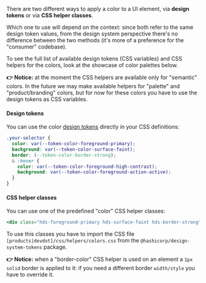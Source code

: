 There are two different ways to apply a color to a UI element, via **design tokens** or via **CSS helper classes**.

Which one to use will depend on the context: since both refer to the same design token values, from the design system perspective there's no difference between the two methods (it's more of a preference for the "consumer" codebase).

To see the full list of available design tokens (CSS variables) and CSS helpers for the colors, look at the showcase of color palettes below.

**👉 Notice:** at the moment the CSS helpers are available only for "semantic" colors. In the future we may make available helpers for "palette" and "product/branding" colors, but for now for these colors you have to use the design tokens as CSS variables.

#### Design tokens

You can use the color [design tokens](../foundations/tokens) directly in your CSS definitions:

```css
.your-selector {
  color: var(--token-color-foreground-primary);
  background: var(--token-color-surface-faint);
  border: (--token-color-border-strong);
  & :hover {
    color: var(--token-color-foreground-high-contrast);
    background: var(--token-color-foreground-action-active);
  }
}
```

#### CSS helper classes

You can use one of the predefined "color" CSS helper classes:

```handlebars
<div class="hds-foreground-primary hds-surface-faint hds-border-strong">...</div>
```

To use this classes you have to import the CSS file `[products|devdot]/css/helpers/colors.css` from the `@hashicorp/design-system-tokens` package.

**👉 Notice:** when a "border-color" CSS helper is used on an element a `1px solid` border is applied to it: if you need a different border `width/style` you have to override it.